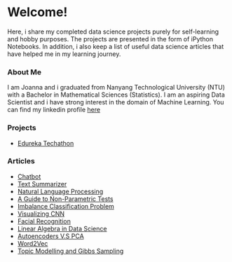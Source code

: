 # Welcome!
Here, i share my completed data science projects purely for self-learning and hobby purposes. The projects are presented in the form of iPython Notebooks. In addition, i also keep a list of useful data science articles that have helped me in my learning journey. 

### About Me
I am Joanna and i graduated from Nanyang Technological University (NTU) with a Bachelor in Mathematical Sciences (Statistics). I am an aspiring Data Scientist and i have strong interest in the domain of Machine Learning. You can find my linkedin profile [here](https://linkedin.com/in/joannakhek/)

### Projects
- [Edureka Techathon](https://github.com/Joanna-Khek/joanna-khek.github.io/blob/master/Edureka_Techathon.ipynb)

### Articles
- [Chatbot](https://mlwhiz.com/blog/2019/04/15/chatbot/?utm_campaign=shareaholic&utm_medium=reddit&utm_source=news)
- [Text Summarizer](http://blog.floyintroduction-to-text-summarization-in-dhub.com/gentle-machine-learning/)
- [Natural Language Processing](https://medium.com/@laura.mitchell1604/achieving-state-of-the-art-results-in-natural-language-processing-9aea35a2f2a6)
- [A Guide to Non-Parametric Tests](https://www.analyticsvidhya.com/blog/2017/11/a-guide-to-conduct-analysis-using-non-parametric-tests/?utm_source=linkedin.com&utm_medium=social)
- [Imbalance Classification Problem](https://www.analyticsvidhya.com/blog/2017/03/imbalanced-classification-problem/?utm_source=linkedin.com&utm_medium=social)
- [Visualizing CNN](https://machinelearningmastery.com/how-to-visualize-filters-and-feature-maps-in-convolutional-neural-networks/)
- [Facial Recognition](https://medium.com/analytics-vidhya/https-medium-com-analytics-vidhya-a-great-project-for-ml-aspirants-30447981d35)
- [Linear Algebra in Data Science](https://www.analyticsvidhya.com/blog/2019/07/10-applications-linear-algebra-data-science/?utm_source=linkedin.com&utm_medium=social)
- [Autoencoders V.S PCA](https://towardsdatascience.com/autoencoders-vs-pca-when-to-use-which-73de063f5d7)
- [Word2Vec](https://medium.com/analytics-vidhya/maths-behind-word2vec-explained-38d74f32726b)
- [Topic Modelling and Gibbs Sampling](https://medium.com/analytics-vidhya/topic-modeling-using-lda-and-gibbs-sampling-explained-49d49b3d1045)
